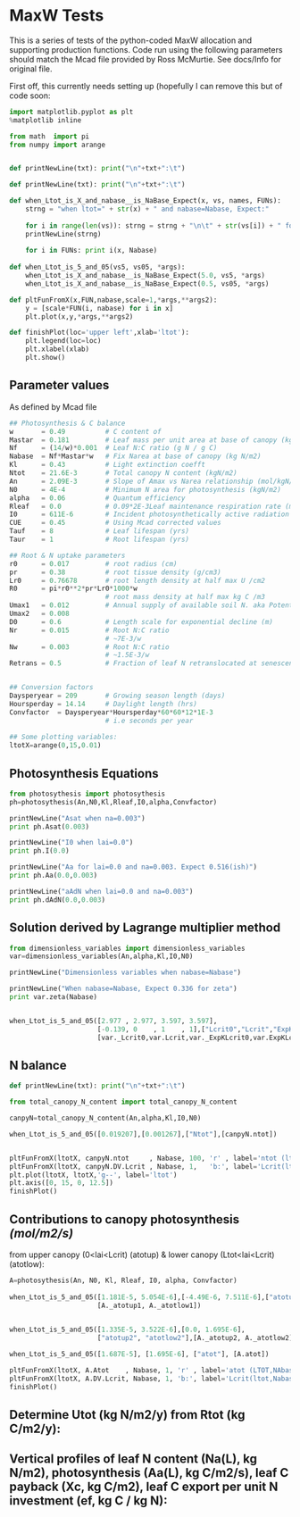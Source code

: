 MaxW Tests
==========
This is a series of tests of the python-coded MaxW
allocation and supporting production functions. Code
run using the following parameters should match the 
Mcad file provided by Ross McMurtie. See docs/Info
for original file.

First off, this currently needs setting up (hopefully I can remove
this but of code soon:

```python
import matplotlib.pyplot as plt
%matplotlib inline

from math  import pi
from numpy import arange


def printNewLine(txt): print("\n"+txt+":\t")

def printNewLine(txt): print("\n"+txt+":\t")

def when_Ltot_is_X_and_nabase__is_NaBase_Expect(x, vs, names, FUNs):
    strng = "when ltot=" + str(x) + " and nabase=Nabase, Expect:"
    
    for i in range(len(vs)): strng = strng + "\n\t" + str(vs[i]) + " for " + names[i]
    printNewLine(strng)
    
    for i in FUNs: print i(x, Nabase)
    
def when_Ltot_is_5_and_05(vs5, vs05, *args):
    when_Ltot_is_X_and_nabase__is_NaBase_Expect(5.0, vs5, *args)
    when_Ltot_is_X_and_nabase__is_NaBase_Expect(0.5, vs05, *args)

def pltFunFromX(x,FUN,nabase,scale=1,*args,**args2):
    y = [scale*FUN(i, nabase) for i in x]
    plt.plot(x,y,*args,**args2)

def finishPlot(loc='upper left',xlab='ltot'):
    plt.legend(loc=loc)
    plt.xlabel(xlab)
    plt.show()
```

Parameter values
----------------
As defined by Mcad file

```python
## Photosynthesis & C balance
w       = 0.49          # C content of
Mastar  = 0.181         # Leaf mass per unit area at base of canopy (kg DM/m2)
Nf      = (14/w)*0.001  # Leaf N:C ratio (g N / g C)
Nabase  = Nf*Mastar*w   # Fix Narea at base of canopy (kg N/m2)
Kl      = 0.43          # Light extinction coefft
Ntot    = 21.6E-3       # Total canopy N content (kgN/m2) 
An      = 2.09E-3       # Slope of Amax vs Narea relationship (mol/kgN/s)
N0      = 4E-4          # Minimum N area for photosynthesis (kgN/m2)
alpha   = 0.06          # Quantum efficiency
Rleaf   = 0.0           # 0.09*2E-3Leaf maintenance respiration rate (mol/kgN/s)
I0      = 611E-6        # Incident photosynthetically active radiation (mol/m2/s),
CUE     = 0.45          # Using Mcad corrected values
Tauf    = 8             # Leaf lifespan (yrs)
Taur    = 1             # Root lifespan (yrs)

## Root & N uptake parameters
r0      = 0.017         # root radius (cm)
pr      = 0.38          # root tissue density (g/cm3)
Lr0     = 0.76678       # root length density at half max U /cm2
R0      = pi*r0**2*pr*Lr0*1000*w
                        # root mass density at half max kg C /m3
Umax1   = 0.012         # Annual supply of available soil N. aka Potential annual N uptake (gN/m2 ground/year)
Umax2   = 0.008     
D0      = 0.6           # Length scale for exponential decline (m)
Nr      = 0.015         # Root N:C ratio
                        # ~7E-3/w 
Nw      = 0.003         # Root N:C ratio
                        # ~1.5E-3/w 
Retrans = 0.5           # Fraction of leaf N retranslocated at senescence


## Conversion factors
Daysperyear = 209       # Growing season length (days)
Hoursperday = 14.14     # Daylight length (hrs)
Convfactor  = Daysperyear*Hoursperday*60*60*12*1E-3
                        # i.e seconds per year
                        
## Some plotting variables:
ltotX=arange(0,15,0.01)

```

Photosynthesis Equations
------------------------

```python
from photosythesis import photosythesis
ph=photosythesis(An,N0,Kl,Rleaf,I0,alpha,Convfactor)

printNewLine("Asat when na=0.003")
print ph.Asat(0.003)

printNewLine("I0 when lai=0.0")
print ph.I(0.0)

printNewLine("Aa for lai=0.0 and na=0.003. Expect 0.516(ish)")
print ph.Aa(0.0,0.003)

printNewLine("aAdN when lai=0.0 and na=0.003")
print ph.dAdN(0.0,0.003)
```

Solution derived by Lagrange multiplier method
---------------------------------------------
```python
from dimensionless_variables import dimensionless_variables
var=dimensionless_variables(An,alpha,Kl,I0,N0)

printNewLine("Dimensionless variables when nabase=Nabase")

printNewLine("When nabase=Nabase, Expect 0.336 for zeta")
print var.zeta(Nabase)


when_Ltot_is_5_and_05([2.977 , 2.977, 3.597, 3.597],
                      [-0.139, 0    , 1    , 1],["Lcrit0","Lcrit","ExpKLcrit0","ExpKLcrit"],
                      [var._Lcrit0,var.Lcrit,var._ExpKLcrit0,var.ExpKLcrit])


```

N balance
----------
```python
def printNewLine(txt): print("\n"+txt+":\t")

from total_canopy_N_content import total_canopy_N_content

canpyN=total_canopy_N_content(An,alpha,Kl,I0,N0)

when_Ltot_is_5_and_05([0.019207],[0.001267],["Ntot"],[canpyN.ntot])


pltFunFromX(ltotX, canpyN.ntot     , Nabase, 100, 'r' , label='ntot (ltot,Nabase)*100')
pltFunFromX(ltotX, canpyN.DV.Lcrit , Nabase, 1,   'b:', label='Lcrit(ltot,Nabase)')
plt.plot(ltotX, ltotX,'g--', label='ltot')
plt.axis([0, 15, 0, 12.5])
finishPlot()
```

Contributions to canopy photosynthesis *(mol/m2/s)*
--------------------------------------
from upper canopy (0<lai<Lcrit) (atotup) & lower canopy (Ltot<lai<Lcrit) (atotlow):

```python
A=photosythesis(An, N0, Kl, Rleaf, I0, alpha, Convfactor)
    
when_Ltot_is_5_and_05([1.181E-5, 5.054E-6],[-4.49E-6, 7.511E-6],["atotup1","atotlow1"],
                      [A._atotup1, A._atotlow1])
                      

when_Ltot_is_5_and_05([1.335E-5, 3.522E-6],[0.0, 1.695E-6],
                      ["atotup2", "atotlow2"],[A._atotup2, A._atotlow2])

when_Ltot_is_5_and_05([1.687E-5], [1.695E-6], ["atot"], [A.atot])

pltFunFromX(ltotX, A.Atot    , Nabase, 1, 'r' , label='atot (LTOT,NAbase)')
pltFunFromX(ltotX, A.DV.Lcrit, Nabase, 1, 'b:', label='Lcrit(ltot,Nabase)')
finishPlot()
```


Determine Utot (kg N/m2/y) from Rtot (kg C/m2/y):
-------------------------------------------------


Vertical profiles of leaf N content (Na(L), kg N/m2), photosynthesis (Aa(L), kg C/m2/s), leaf C payback (Xc, kg C/m2), leaf C export per unit N investment (ef, kg C / kg N):
-----------------------------------------------------------------------------------------------------------------------------------------------------------------------------




